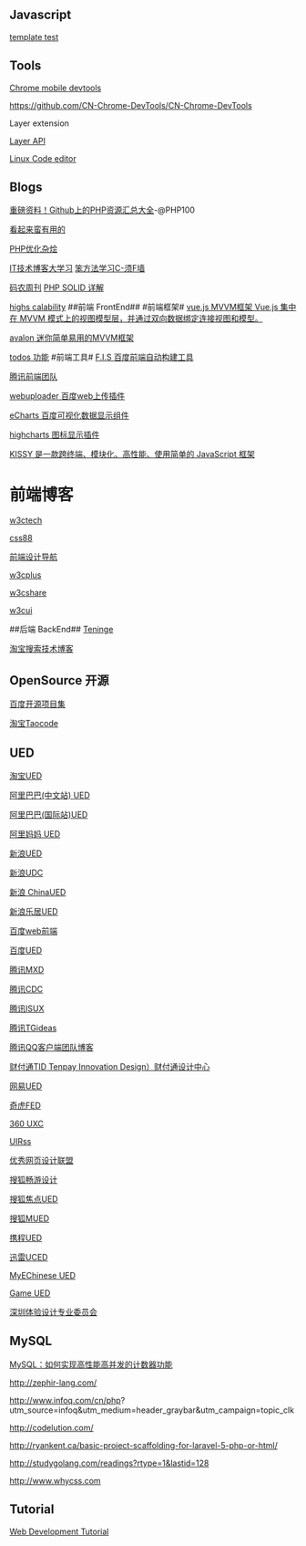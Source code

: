 ## Javascript ##

[template test ](http://jstemplates.sinaapp.com/)

## Tools ##

[Chrome mobile devtools](https://developer.chrome.com/home)

https://github.com/CN-Chrome-DevTools/CN-Chrome-DevTools

Layer extension

[Layer API](http://sentsin.com/jquery/layer/api.html)

[Linux Code editor](http://www.codeceo.com/article/5-best-linux-code-editor.html)

## Blogs ##
[重磅资料！Github上的PHP资源汇总大全](http://www.php100.com/html/dujia/2015/0105/8267.html)-@PHP100

[看起来蛮有用的](http://www.happyasdw.tk/205.html)

[PHP优化杂烩](http://huoding.com/2014/12/25/398)

[ IT技术博客大学习](http://www.blogread.cn/daohang/)
[笨方法学习C-须F墙](http://c.learncodethehardway.org/book/)

[码农周刊](http://weekly.manong.io/issues/1)
[PHP SOLID 详解](http://code.tutsplus.com/tutorials/solid-part-1-the-single-responsibility-principle--net-36074)

[highs calability](http://highscalability.com/)
##前端 FrontEnd##
#前端框架#
[vue.js MVVM框架 Vue.js 集中在 MVVM 模式上的视图模型层，并通过双向数据绑定连接视图和模型。](https://github.com/vuejs)

[avalon 迷你简单易用的MVVM框架](https://github.com/RubyLouvre/avalon)

[todos 功能](http://todomvc.com/)
#前端工具#
[F.I.S 百度前端自动构建工具](http://fis.baidu.com/)

[腾讯前端团队](http://www.alloyteam.com/)

[webuploader 百度web上传插件](http://fex.baidu.com/webuploader/)

[eCharts 百度可视化数据显示组件](http://echarts.baidu.com/)

[highcharts 图标显示插件](http://www.highcharts.com/)

[KISSY 是一款跨终端、模块化、高性能、使用简单的 JavaScript 框架](http://docs.kissyui.com/)
# 前端博客 #
[w3ctech](http://www.w3ctech.com/)

[css88](http://www.css88.com/)

[前端设计导航](http://www.niudana.com/)

[w3cplus ](http://www.w3cplus.com/)

[w3cshare ](http://w3cshare.com/)

[w3cui ](http://www.w3cui.com/)

##后端 BackEnd##
[Teninge](http://tengine.taobao.org/)

[淘宝搜索技术博客](http://www.searchtb.com/)
## OpenSource 开源 ##
[百度开源项目集](http://efe.baidu.com/)

[淘宝Taocode](http://code.taobao.org)

## UED ##
[淘宝UED](http://ued.taobao.org/blog/)

[阿里巴巴(中文站) UED](http://www.aliued.cn/)

[阿里巴巴(国际站)UED](http://www.aliued.com/)

[阿里妈妈 UED](http://mux.alimama.com/)

[新浪UED](http://ued.sina.com/)

[新浪UDC](http://udc.weibo.com/)

[新浪 ChinaUED](http://blog.sina.com.cn/chinaued)

[新浪乐居UED](http://ucd.leju.com/)

[百度web前端](http://fex.baidu.com/)

[百度UED](http://ued.baidu.com/)

[腾讯MXD](http://mxd.tencent.com/)

[腾讯CDC](http://cdc.tencent.com/)

[腾讯ISUX](http://isux.tencent.com/)

[腾讯TGideas](http://tgideas.qq.com/)

[腾讯QQ客户端团队博客](http://impd.tencent.com/)

[财付通TID Tenpay Innovation Design）财付通设计中心](http://tid.tenpay.com/)

[网易UED](http://uedc.163.com/)

[奇虎FED](http://www.75team.com/)

[360 UXC](http://uxc.360.cn/)


[UIRss](http://www.uirss.com/)

[优秀网页设计联盟](http://www.uisdc.com/)

[搜狐畅游设计](http://vc.changyou.com/index.shtml)

[搜狐焦点UED](http://ued.focus.cn/wordpress/)

[搜狐MUED](http://mued.sohu.com/)

[携程UED](http://ued.ctrip.com/blog/)

[迅雷UCED](http://cued.xunlei.com/)

[MyEChinese  UED](http://ued.myechinese.com/)

[Game UED](http://www.gameued.com/)

[深圳体验设计专业委员会](http://www.uxdc.org/)

## MySQL ##

[MySQL：如何实现高性能高并发的计数器功能](http://ourmysql.com/archives/1366)

http://zephir-lang.com/

http://www.infoq.com/cn/php?
utm_source=infoq&utm_medium=header_graybar&utm_campaign=topic_clk

http://codelution.com/

http://ryankent.ca/basic-project-scaffolding-for-laravel-5-php-or-html/

http://studygolang.com/readings?rtype=1&lastid=128

http://www.whycss.com

## Tutorial
[Web Development Tutorial](http://www.w3resource.com/)
